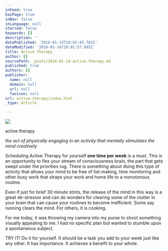 ```yaml
---
inFeed: true
hasPage: true
inNav: false
inLanguage: null
starred: false
keywords: []
description: ''
datePublished: '2016-01-14T18:02:43.765Z'
dateModified: '2016-01-14T18:01:57.995Z'
title: Active Therapy
author: []
sourcePath: _posts/2016-01-14-active-therapy.md
published: true
authors: []
publisher:
  name: null
  domain: null
  url: null
  favicon: null
url: active-therapy/index.html
_type: Article

---
```

![](https://the-grid-user-content.s3-us-west-2.amazonaws.com/440ac702-64cb-4a77-94e9-1ee9cbce6a07.jpg)

active therapy

_the act of physically engaging in an activity that mentally stimulates the mind creatively_

Scheduling Active Therapy for yourself **one time per week** is a must. This is an opportunity to flex your stream of consciousness brain, the part that gets swept under the priorities rug. There is something about doing this type of activity that allows your mind to be free of list-making, time monitoring and other busy work that straps your work and home life to a monotonous routine. 

Even if just for brief 30 minute stints, the release of the mind in this way is a great de-stressor and can do wonders for clearing some of the clutter in your brain that can cause your routines to become inefficient. Some say running clears the mind. For others, it is cooking. 

For me today, it was throwing my camera into my purse to shoot something visually appealing to me. I had no specific plan but wanted to stumble upon a spontaneous subject. 

TRY IT! Do it for yourself. It should be a task you add to your week just like any other. It has importance. It achieves a benefit to your whole.